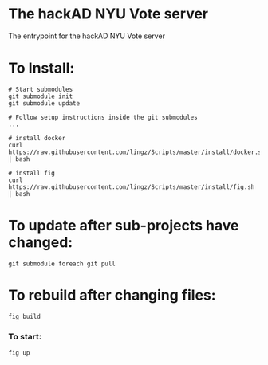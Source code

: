 The hackAD NYU Vote server
==========================

The entrypoint for the hackAD NYU Vote server

To Install:
==========

```
# Start submodules
git submodule init
git submodule update

# Follow setup instructions inside the git submodules
...

# install docker
curl https://raw.githubusercontent.com/lingz/Scripts/master/install/docker.sh | bash

# install fig
curl https://raw.githubusercontent.com/lingz/Scripts/master/install/fig.sh | bash

```

To update after sub-projects have changed:
==============================

```
git submodule foreach git pull
```

To rebuild after changing files:
==============================

```
fig build
```

### To start:
```
fig up
```

